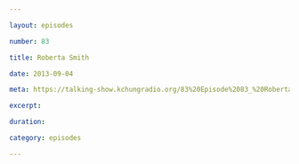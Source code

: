 ```yaml
---

layout: episodes

number: 83

title: Roberta Smith

date: 2013-09-04

meta: https://talking-show.kchungradio.org/83%20Episode%2083_%20Roberta%20Smith.mp3

excerpt: 

duration: 

category: episodes

---
```



